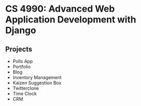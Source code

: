 # CS 4990: Advanced Web Application Development with Django

## Projects

* Polls App
* Portfolio
* Blog
* Inventory Management
* Kaizen Suggestion Box
* Twitterclone
* Time Clock
* CRM
